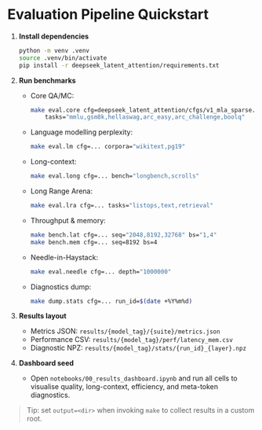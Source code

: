 # Evaluation Pipeline Quickstart

1. **Install dependencies**
   ```bash
   python -m venv .venv
   source .venv/bin/activate
   pip install -r deepseek_latent_attention/requirements.txt
   ```

2. **Run benchmarks**
   - Core QA/MC:
     ```bash
     make eval.core cfg=deepseek_latent_attention/cfgs/v1_mla_sparse.yaml \
         tasks="mmlu,gsm8k,hellaswag,arc_easy,arc_challenge,boolq"
     ```
   - Language modelling perplexity:
     ```bash
     make eval.lm cfg=... corpora="wikitext,pg19"
     ```
   - Long-context:
     ```bash
     make eval.long cfg=... bench="longbench,scrolls"
     ```
   - Long Range Arena:
     ```bash
     make eval.lra cfg=... tasks="listops,text,retrieval"
     ```
   - Throughput & memory:
     ```bash
     make bench.lat cfg=... seq="2048,8192,32768" bs="1,4"
     make bench.mem cfg=... seq=8192 bs=4
     ```
   - Needle-in-Haystack:
     ```bash
     make eval.needle cfg=... depth="1000000"
     ```
   - Diagnostics dump:
     ```bash
     make dump.stats cfg=... run_id=$(date +%Y%m%d)
     ```

3. **Results layout**
   - Metrics JSON: `results/{model_tag}/{suite}/metrics.json`
   - Performance CSV: `results/{model_tag}/perf/latency_mem.csv`
   - Diagnostic NPZ: `results/{model_tag}/stats/{run_id}_{layer}.npz`

4. **Dashboard seed**
   - Open `notebooks/00_results_dashboard.ipynb` and run all cells to visualise quality,
     long-context, efficiency, and meta-token diagnostics.

> Tip: set `output=<dir>` when invoking `make` to collect results in a custom root.
